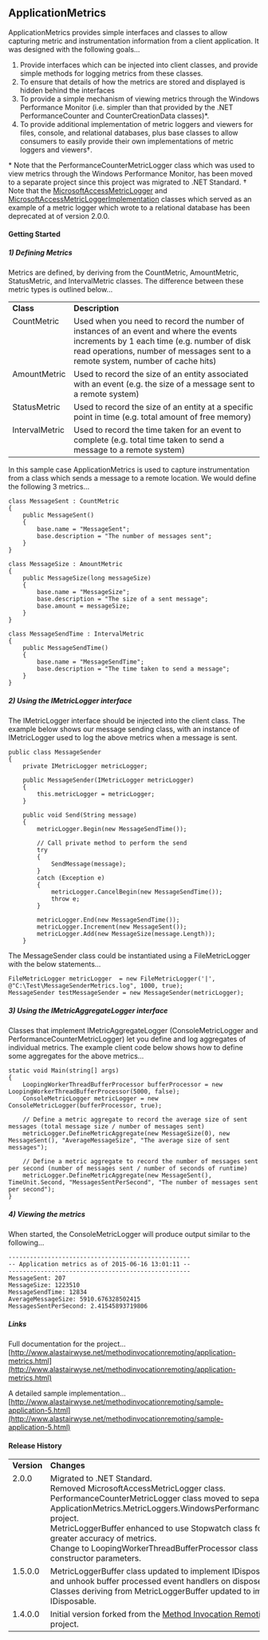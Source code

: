 ApplicationMetrics
---
ApplicationMetrics provides simple interfaces and classes to allow capturing metric and instrumentation information from a client application.  It was designed with the following goals...

1. Provide interfaces which can be injected into client classes, and provide simple methods for logging metrics from these classes.
2. To ensure that details of how the metrics are stored and displayed is hidden behind the interfaces
3. To provide a simple mechanism of viewing metrics through the Windows Performance Monitor (i.e. simpler than that provided by the .NET PerformanceCounter and CounterCreationData classes)\*.
4. To provide additional implementation of metric loggers and viewers for files, console, and relational databases, plus base classes to allow consumers to easily provide their own implementations of metric loggers and viewers†.

\* Note that the PerformanceCounterMetricLogger class which was used to view metrics through the Windows Performance Monitor, has been moved to a separate project since this project was migrated to .NET Standard.
† Note that the [MicrosoftAccessMetricLogger](https://github.com/alastairwyse/ApplicationMetrics/blob/1.5.0.0/ApplicationMetrics/MicrosoftAccessMetricLogger.cs) and [MicrosoftAccessMetricLoggerImplementation](https://github.com/alastairwyse/ApplicationMetrics/blob/1.5.0.0/ApplicationMetrics/MicrosoftAccessMetricLoggerImplementation.cs) classes which served as an example of a metric logger which wrote to a relational database has been deprecated at of version 2.0.0.

#### Getting Started

##### 1) Defining Metrics
Metrics are defined, by deriving from the CountMetric, AmountMetric, StatusMetric, and IntervalMetric classes.  The difference between these metric types is outlined below...

<table>
  <tr>
    <td><b>Class</b></td>
    <td><b>Description</b></td>
  </tr>
  <tr>
    <td valign="top">CountMetric</td>
    <td>Used when you need to record the number of instances of an event and where the events increments by 1 each time (e.g. number of disk read operations, number of messages sent to a remote system, number of cache hits)</td>
  </tr>
  <tr>
    <td valign="top">AmountMetric</td>
    <td>Used to record the size of an entity associated with an event (e.g. the size of a message sent to a remote system)</td>
  </tr>
  <tr>
    <td valign="top">StatusMetric</td>
    <td>Used to record the size of an entity at a specific point in time (e.g. total amount of free memory)</td>
  </tr>
  <tr>
    <td valign="top">IntervalMetric</td>
    <td>Used to record the time taken for an event to complete (e.g. total time taken to send a message to a remote system)</td>
  </tr>
</table>

In this sample case ApplicationMetrics is used to capture instrumentation from a class which sends a message to a remote location.  We would define the following 3 metrics...

    class MessageSent : CountMetric
    {
        public MessageSent()
        {
            base.name = "MessageSent";
            base.description = "The number of messages sent";
        }
    }
    
    class MessageSize : AmountMetric
    {
        public MessageSize(long messageSize)
        {
            base.name = "MessageSize";
            base.description = "The size of a sent message";
            base.amount = messageSize;
        }
    }
    
    class MessageSendTime : IntervalMetric
    {
        public MessageSendTime()
        {
            base.name = "MessageSendTime";
            base.description = "The time taken to send a message";
        }
    }

##### 2) Using the IMetricLogger interface
The IMetricLogger interface should be injected into the client class.  The example below shows our message sending class, with an instance of IMetricLogger used to log the above metrics when a message is sent.

    public class MessageSender
    {
        private IMetricLogger metricLogger;
    
        public MessageSender(IMetricLogger metricLogger)
        {
            this.metricLogger = metricLogger;
        }
    
        public void Send(String message)
        {
            metricLogger.Begin(new MessageSendTime());
    
            // Call private method to perform the send
            try
            {
                SendMessage(message);
            }
            catch (Exception e)
            {
                metricLogger.CancelBegin(new MessageSendTime());
                throw e;
            }

            metricLogger.End(new MessageSendTime());
            metricLogger.Increment(new MessageSent());
            metricLogger.Add(new MessageSize(message.Length));
        }

The MessageSender class could be instantiated using a FileMetricLogger with the below statements...

    FileMetricLogger metricLogger  = new FileMetricLogger('|', @"C:\Test\MessageSenderMetrics.log", 1000, true);
    MessageSender testMessageSender = new MessageSender(metricLogger);

##### 3) Using the IMetricAggregateLogger interface
Classes that implement IMetricAggregateLogger (ConsoleMetricLogger and PerformanceCounterMetricLogger) let you define and log aggregates of individual metrics.  The example client code below shows how to define some aggregates for the above metrics...

    static void Main(string[] args)
    {
        LoopingWorkerThreadBufferProcessor bufferProcessor = new LoopingWorkerThreadBufferProcessor(5000, false);
        ConsoleMetricLogger metricLogger = new ConsoleMetricLogger(bufferProcessor, true);
    
        // Define a metric aggregate to record the average size of sent messages (total message size / number of messages sent)
        metricLogger.DefineMetricAggregate(new MessageSize(0), new MessageSent(), "AverageMessageSize", "The average size of sent messages");
    
        // Define a metric aggregate to record the number of messages sent per second (number of messages sent / number of seconds of runtime)
        metricLogger.DefineMetricAggregate(new MessageSent(), TimeUnit.Second, "MessagesSentPerSecond", "The number of messages sent per second");
    }

##### 4) Viewing the metrics
When started, the ConsoleMetricLogger will produce output similar to the following...

    ---------------------------------------------------
    -- Application metrics as of 2015-06-16 13:01:11 --
    ---------------------------------------------------
    MessageSent: 207
    MessageSize: 1223510
    MessageSendTime: 12834
    AverageMessageSize: 5910.676328502415
    MessagesSentPerSecond: 2.41545893719806

##### Links
Full documentation for the project...<br>
[http://www.alastairwyse.net/methodinvocationremoting/application-metrics.html](http://www.alastairwyse.net/methodinvocationremoting/application-metrics.html)

A detailed sample implementation...<br>
[http://www.alastairwyse.net/methodinvocationremoting/sample-application-5.html](http://www.alastairwyse.net/methodinvocationremoting/sample-application-5.html)

#### Release History

<table>
  <tr>
    <td><b>Version</b></td>
    <td><b>Changes</b></td>
  </tr>
  <tr>
    <td valign="top">2.0.0</td>
    <td>
      Migrated to .NET Standard.<br />
      Removed MicrosoftAccessMetricLogger class.<br />
      PerformanceCounterMetricLogger class moved to separate ApplicationMetrics.MetricLoggers.WindowsPerformanceCounter project.<br />
      MetricLoggerBuffer enhanced to use Stopwatch class for greater accuracy of metrics.<br />
      Change to LoopingWorkerThreadBufferProcessor class constructor parameters.<br />
    </td>
  </tr>
  <tr>
    <td valign="top">1.5.0.0</td>
    <td>
      MetricLoggerBuffer class updated to implement IDisposable, and unhook buffer processed event handlers on dispose.<br />
      Classes deriving from MetricLoggerBuffer updated to implement IDisposable.
    </td>
  </tr>
  <tr>
    <td valign="top">1.4.0.0</td>
    <td>
      Initial version forked from the <a href="http://www.alastairwyse.net/methodinvocationremoting/">Method Invocation Remoting</a> project.
    </td>
  </tr>
</table>